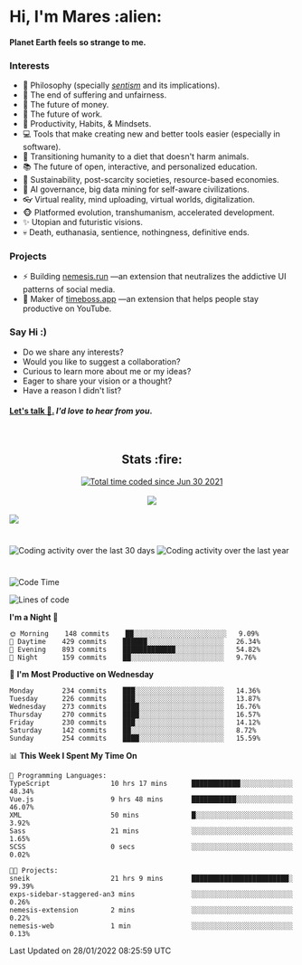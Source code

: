 <h1>Hi, I'm Mares :alien:</h1>

#### Planet Earth feels so strange to me.

### **Interests**

- 🌊 Philosophy (specially [_sentism_][sentismmedium] and its implications).
- 🎯 The end of suffering and unfairness.
- 💸 The future of money.
- 💼 The future of work.
- 🧠 Productivity, Habits, & Mindsets.
- 💻 Tools that make creating new and better tools easier (especially in software).
- 🥗 Transitioning humanity to a diet that doesn't harm animals.
- 📚 The future of open, interactive, and personalized education.
- 🌱 Sustainability, post-scarcity societies, resource-based economies.
- 🤖 AI governance, big data mining for self-aware civilizations.
- 👓 Virtual reality, mind uploading, virtual worlds, digitalization.
- 🐵 Platformed evolution, transhumanism, accelerated development.
- ✨ Utopian and futuristic visions.
- 💀 Death, euthanasia, sentience, nothingness, definitive ends.


### **Projects**

- ⚡ Building [nemesis.run](https://nemesis.run) —an extension that neutralizes the addictive UI patterns of social media.
- 💎 Maker of [timeboss.app](https://timeboss.app) —an extension that helps people stay productive on YouTube.


### **Say Hi :)**

- Do we share any interests?
- Would you like to suggest a collaboration?
- Curious to learn more about me or my ideas?
- Eager to share your vision or a thought?
- Have a reason I didn't list?

#### [Let's talk :wave:.](mailto:mareszhar@gmail.com) _I'd love to hear from you_.

[sentismmedium]: https://medium.com/@mareszhar/born-a-prisoner-a-reflection-about-life-its-struggles-and-a-plan-to-escape-d8566ce9b026

<br>

<h2 align="center">Stats :fire:</h2>

<div align="center">
  <a href="https://wakatime.com/@cfdc0e0d-4860-4b62-9ff0-cb659185525e">
    <img src="https://wakatime.com/badge/user/cfdc0e0d-4860-4b62-9ff0-cb659185525e.svg" alt="Total time coded since Jun 30 2021" />
  </a>
</div>

<br>

<!-- 
Add or remove this: 
&dates=B1AAB3FF 
...or this...
&date_format=M%20j%5B%2C%20Y%5D
from the *streak stats URL below* if they get bugged and aren't updating: 
-->

<div align="center">
  <img src="https://github-readme-streak-stats.herokuapp.com?user=mareszhar&theme=black-ice&hide_border=true&stroke=FFFFFF15&ring=DF8FFE&fire=DF8FFE&currStreakLabel=DF8FFE&background=1A232A&currStreakNum=86FFAB&dates=B1AAB3FF&date_format=M%20j%5B%2C%20Y%5D">
</div>

<br>

<img src="https://activity-graph.herokuapp.com/graph?username=mareszhar&theme=nord&bg_color=00000000&color=979797&line=DF8FFE&point=00000000&area=true&hide_border=true">

<br>

<h1></h1>

<img src="https://wakatime.com/share/@mares/5df0ff02-9c79-41b4-b540-51dc9c65a57b.svg" alt="Coding activity over the last 30 days" />
<img src="https://wakatime.com/share/@mares/ea89ba71-f374-40af-930c-e0655909fe37.svg" alt="Coding activity over the last year" />

<h1></h1>

<!--START_SECTION:waka-->
![Code Time](http://img.shields.io/badge/Code%20Time-463%20hrs%2022%20mins-blue)

![Lines of code](https://img.shields.io/badge/From%20Hello%20World%20I%27ve%20Written-124%20Thousand%20lines%20of%20code-blue)

**I'm a Night 🦉** 

```text
🌞 Morning    148 commits    ██░░░░░░░░░░░░░░░░░░░░░░░   9.09% 
🌆 Daytime    429 commits    ██████░░░░░░░░░░░░░░░░░░░   26.34% 
🌃 Evening    893 commits    █████████████░░░░░░░░░░░░   54.82% 
🌙 Night      159 commits    ██░░░░░░░░░░░░░░░░░░░░░░░   9.76%

```
📅 **I'm Most Productive on Wednesday** 

```text
Monday       234 commits    ███░░░░░░░░░░░░░░░░░░░░░░   14.36% 
Tuesday      226 commits    ███░░░░░░░░░░░░░░░░░░░░░░   13.87% 
Wednesday    273 commits    ████░░░░░░░░░░░░░░░░░░░░░   16.76% 
Thursday     270 commits    ████░░░░░░░░░░░░░░░░░░░░░   16.57% 
Friday       230 commits    ███░░░░░░░░░░░░░░░░░░░░░░   14.12% 
Saturday     142 commits    ██░░░░░░░░░░░░░░░░░░░░░░░   8.72% 
Sunday       254 commits    ████░░░░░░░░░░░░░░░░░░░░░   15.59%

```


📊 **This Week I Spent My Time On** 

```text
💬 Programming Languages: 
TypeScript               10 hrs 17 mins      ████████████░░░░░░░░░░░░░   48.34% 
Vue.js                   9 hrs 48 mins       ███████████░░░░░░░░░░░░░░   46.07% 
XML                      50 mins             █░░░░░░░░░░░░░░░░░░░░░░░░   3.92% 
Sass                     21 mins             ░░░░░░░░░░░░░░░░░░░░░░░░░   1.65% 
SCSS                     0 secs              ░░░░░░░░░░░░░░░░░░░░░░░░░   0.02%

🐱‍💻 Projects: 
sneik                    21 hrs 9 mins       ████████████████████████░   99.39% 
exps-sidebar-staggered-an3 mins              ░░░░░░░░░░░░░░░░░░░░░░░░░   0.26% 
nemesis-extension        2 mins              ░░░░░░░░░░░░░░░░░░░░░░░░░   0.22% 
nemesis-web              1 min               ░░░░░░░░░░░░░░░░░░░░░░░░░   0.13%

```


 Last Updated on 28/01/2022 08:25:59 UTC
<!--END_SECTION:waka-->
